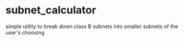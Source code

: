 # subnet_calculator
simple utility to break down class B subnets into smaller subnets of the user's choosing
